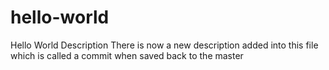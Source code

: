 # hello-world
Hello World Description
There is now a new description added into this file which is called a commit when saved back to the master

